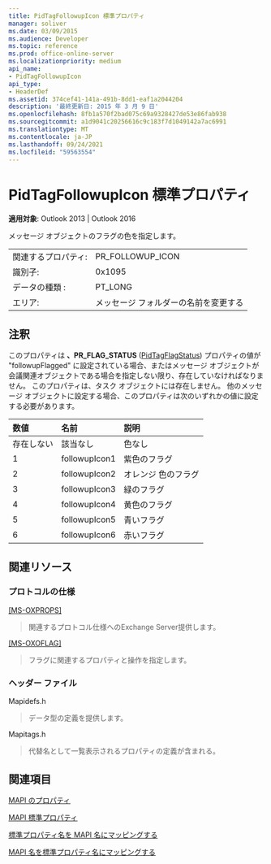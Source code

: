 ```yaml
---
title: PidTagFollowupIcon 標準プロパティ
manager: soliver
ms.date: 03/09/2015
ms.audience: Developer
ms.topic: reference
ms.prod: office-online-server
ms.localizationpriority: medium
api_name:
- PidTagFollowupIcon
api_type:
- HeaderDef
ms.assetid: 374cef41-141a-491b-8dd1-eaf1a2044204
description: '最終更新日: 2015 年 3 月 9 日'
ms.openlocfilehash: 8fb1a570f2bad075c69a9328427de53e86fab938
ms.sourcegitcommit: a1d9041c20256616c9c183f7d1049142a7ac6991
ms.translationtype: MT
ms.contentlocale: ja-JP
ms.lasthandoff: 09/24/2021
ms.locfileid: "59563554"
---
```

# <a name="pidtagfollowupicon-canonical-property"></a>PidTagFollowupIcon 標準プロパティ

  
  
**適用対象**: Outlook 2013 | Outlook 2016 
  
メッセージ オブジェクトのフラグの色を指定します。
  
|||
|:-----|:-----|
|関連するプロパティ:  <br/> |PR_FOLLOWUP_ICON  <br/> |
|識別子:  <br/> |0x1095  <br/> |
|データの種類 :   <br/> |PT_LONG  <br/> |
|エリア:  <br/> |メッセージ フォルダーの名前を変更する  <br/> |
   
## <a name="remarks"></a>注釈

このプロパティは **、PR_FLAG_STATUS** ([PidTagFlagStatus](pidtagflagstatus-canonical-property.md)) プロパティの値が "followupFlagged" に設定されている場合、またはメッセージ オブジェクトが会議関連オブジェクトである場合を指定しない限り、存在していなければなりません。 このプロパティは、タスク オブジェクトには存在しません。 他のメッセージ オブジェクトに設定する場合、このプロパティは次のいずれかの値に設定する必要があります。
  
|**数値**|**名前**|**説明**|
|:-----|:-----|:-----|
|存在しない  <br/> |該当なし  <br/> |色なし  <br/> |
|1  <br/> |followupIcon1  <br/> |紫色のフラグ  <br/> |
|2  <br/> |followupIcon2  <br/> |オレンジ 色のフラグ  <br/> |
|3  <br/> |followupIcon3  <br/> |緑のフラグ  <br/> |
|4   <br/> |followupIcon4  <br/> |黄色のフラグ  <br/> |
|5  <br/> |followupIcon5  <br/> |青いフラグ  <br/> |
|6   <br/> |followupIcon6  <br/> |赤いフラグ  <br/> |
   
## <a name="related-resources"></a>関連リソース

### <a name="protocol-specifications"></a>プロトコルの仕様

[[MS-OXPROPS]](https://msdn.microsoft.com/library/f6ab1613-aefe-447d-a49c-18217230b148%28Office.15%29.aspx)
  
> 関連するプロトコル仕様へのExchange Server提供します。
    
[[MS-OXOFLAG]](https://msdn.microsoft.com/library/f1e50be4-ed30-4c2a-b5cb-8ff3aaaf9b91%28Office.15%29.aspx)
  
> フラグに関連するプロパティと操作を指定します。
    
### <a name="header-files"></a>ヘッダー ファイル

Mapidefs.h
  
> データ型の定義を提供します。
    
Mapitags.h
  
> 代替名として一覧表示されるプロパティの定義が含まれる。
    
## <a name="see-also"></a>関連項目



[MAPI のプロパティ](mapi-properties.md)
  
[MAPI 標準プロパティ](mapi-canonical-properties.md)
  
[標準プロパティ名を MAPI 名にマッピングする](mapping-canonical-property-names-to-mapi-names.md)
  
[MAPI 名を標準プロパティ名にマッピングする](mapping-mapi-names-to-canonical-property-names.md)


